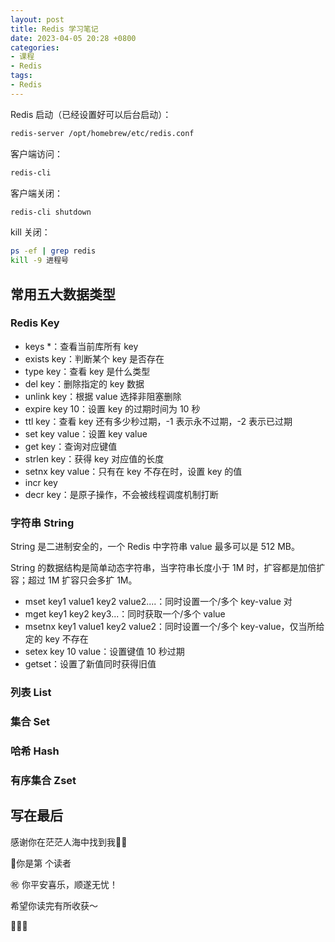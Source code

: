 ```yaml
---
layout: post
title: Redis 学习笔记
date: 2023-04-05 20:28 +0800
categories:
- 课程
- Redis
tags:
- Redis
---
```




Redis 启动（已经设置好可以后台启动）：

```bash
redis-server /opt/homebrew/etc/redis.conf
```

客户端访问：

```bash
redis-cli
```

客户端关闭：

```bash
redis-cli shutdown
```



kill 关闭：

```bash
ps -ef | grep redis	
kill -9 进程号
```



 ## 常用五大数据类型

### Redis Key

- keys *：查看当前库所有 key
- exists key：判断某个 key 是否存在
- type key：查看 key 是什么类型
- del key：删除指定的 key 数据
- unlink key：根据 value 选择非阻塞删除
- expire key 10：设置 key 的过期时间为 10 秒
- ttl key：查看 key 还有多少秒过期，-1 表示永不过期，-2 表示已过期
- set key value：设置 key value
- get key：查询对应键值
- strlen key：获得 key 对应值的长度
- setnx key value：只有在 key 不存在时，设置 key 的值
- incr key
- decr key：是原子操作，不会被线程调度机制打断



### 字符串 String

String 是二进制安全的，一个 Redis 中字符串 value 最多可以是 512 MB。

String 的数据结构是简单动态字符串，当字符串长度小于 1M 时，扩容都是加倍扩容；超过 1M 扩容只会多扩 1M。

- mset key1 value1 key2 value2....：同时设置一个/多个 key-value 对
- mget key1 key2 key3...：同时获取一个/多个 value
- msetnx key1 value1 key2 value2：同时设置一个/多个 key-value，仅当所给定的 key 不存在
- setex key 10 value：设置键值 10 秒过期
- getset：设置了新值同时获得旧值



### 列表 List

### 集合 Set

### 哈希 Hash

### 有序集合 Zset

## 写在最后

感谢你在茫茫人海中找到我🕵🏼

<script async src="//busuanzi.ibruce.info/busuanzi/2.3/busuanzi.pure.mini.js"></script>

<link rel="stylesheet" href="https://use.fontawesome.com/releases/v5.3.1/css/all.css" integrity="sha384-mzrmE5qonljUremFsqc01SB46JvROS7bZs3IO2EmfFsd15uHvIt+Y8vEf7N7fWAU" crossorigin="anonymous">

<span id="busuanzi_container_page_pv">🎉你是第 <span id="busuanzi_value_page_pv"><i class="fa fa-spinner fa-spin"></i>  </span> 个读者

㊗️ 你平安喜乐，顺遂无忧！

希望你读完有所收获～

🥂🥂🥂 
